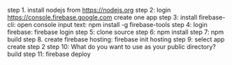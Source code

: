 step 1. install nodejs from https://nodejs.org
step 2: login https://console.firebase.google.com create one app
step 3: install firebase-cli: open console input text: npm install -g firebase-tools
step 4: login firebase:  firebase login
step 5: clone source
step 6: npm install
step 7: npm build
step 8. create firebase hosting: firebase init hosting
step 9: select app create step 2 
step 10: What do you want to use as your public directory? build
step 11: firebase deploy
